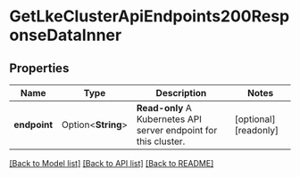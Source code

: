 # GetLkeClusterApiEndpoints200ResponseDataInner

## Properties

Name | Type | Description | Notes
------------ | ------------- | ------------- | -------------
**endpoint** | Option<**String**> | __Read-only__ A Kubernetes API server endpoint for this cluster. | [optional][readonly]

[[Back to Model list]](../README.md#documentation-for-models) [[Back to API list]](../README.md#documentation-for-api-endpoints) [[Back to README]](../README.md)


